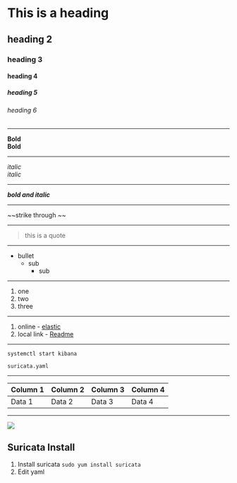 # This is a heading
## heading 2
### heading 3
#### heading 4
##### heading 5
###### heading 6
---
**Bold**  
__Bold__  

---

*italic*  
_italic_

---

***bold and italic***  

---

~~strike through ~~

---

> this is a quote

---

- bullet  
  - sub  
    - sub
---
1. one
1. two
1. three

---
1. online - [elastic](https://elastic.com)
2. local link - [Readme](../ELASTIC/Readme.md)

---
`systemctl start kibana`

```
suricata.yaml  
```

---

| Column 1 | Column 2 | Column 3 | Column 4 |
| --- | --- | --- | --- |
| Data 1 | Data 2 | Data 3 | Data 4 |

---

<!-- You can't see this -->

<img src="Desktop">

## Suricata Install

1. Install suricata
`sudo yum install suricata`
2. Edit yaml
```


